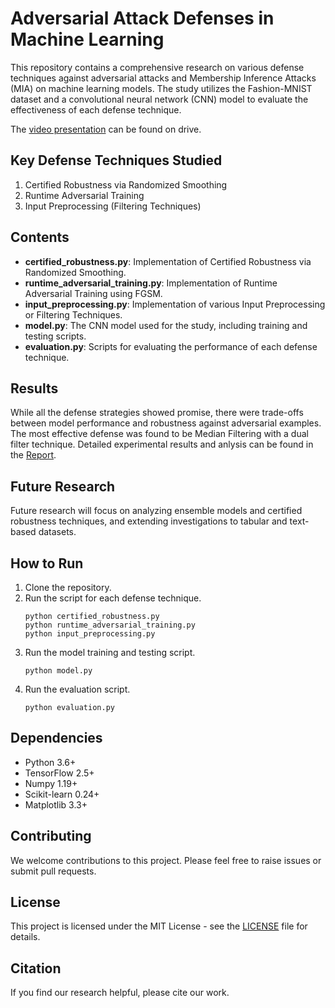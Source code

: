 # Adversarial Attack Defenses in Machine Learning

This repository contains a comprehensive research on various defense techniques against adversarial attacks and Membership Inference Attacks (MIA) on machine learning models. The study utilizes the Fashion-MNIST dataset and a convolutional neural network (CNN) model to evaluate the effectiveness of each defense technique. 

The [video presentation](https://drive.google.com/file/d/1tVLzJYMn-DYwJ1E2j3f7-iJgjmv2-NED/view?usp=share_link) can be found on drive.

## Key Defense Techniques Studied
1. Certified Robustness via Randomized Smoothing
2. Runtime Adversarial Training
3. Input Preprocessing (Filtering Techniques)

## Contents
- **certified_robustness.py**: Implementation of Certified Robustness via Randomized Smoothing.
- **runtime_adversarial_training.py**: Implementation of Runtime Adversarial Training using FGSM.
- **input_preprocessing.py**: Implementation of various Input Preprocessing or Filtering Techniques.
- **model.py**: The CNN model used for the study, including training and testing scripts.
- **evaluation.py**: Scripts for evaluating the performance of each defense technique.

## Results
While all the defense strategies showed promise, there were trade-offs between model performance and robustness against adversarial examples. The most effective defense was found to be Median Filtering with a dual filter technique.
Detailed experimental results and anlysis can be found in the [Report](https://github.com/Ammar-Amjad/Adversarial-Attack-Defenses/blob/main/Report.pdf).

## Future Research
Future research will focus on analyzing ensemble models and certified robustness techniques, and extending investigations to tabular and text-based datasets.

## How to Run
1. Clone the repository.
2. Run the script for each defense technique.
   ```
   python certified_robustness.py
   python runtime_adversarial_training.py
   python input_preprocessing.py
   ```
3. Run the model training and testing script.
   ```
   python model.py
   ```
4. Run the evaluation script.
   ```
   python evaluation.py
   ```

## Dependencies
- Python 3.6+
- TensorFlow 2.5+
- Numpy 1.19+
- Scikit-learn 0.24+
- Matplotlib 3.3+

## Contributing
We welcome contributions to this project. Please feel free to raise issues or submit pull requests.

## License
This project is licensed under the MIT License - see the [LICENSE](LICENSE) file for details.

## Citation
If you find our research helpful, please cite our work.
